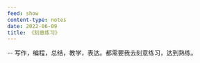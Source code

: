 ```yaml
---
feed: show
content-type: notes
date: 2022-06-09
title: 《刻意练习》
---
```

-- 写作，编程，总结，教学，表达。都需要我去刻意练习，达到熟练。
